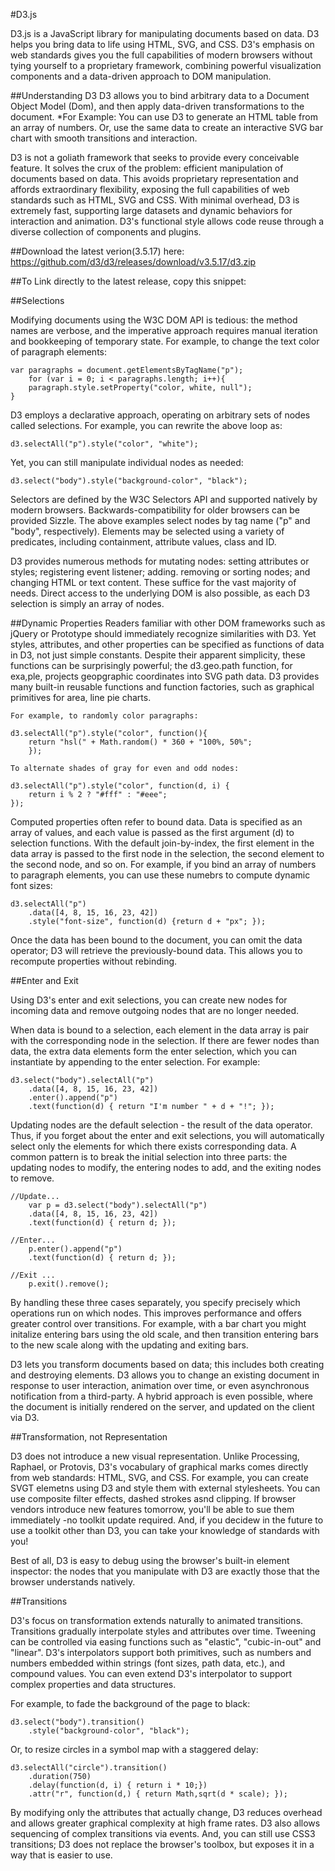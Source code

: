 #D3.js

D3.js is a JavaScript library for manipulating documents based on data. D3 helps you bring data to life using HTML, SVG, and CSS. D3's emphasis on web standards gives you the full capabilities of modern browsers without tying yourself to a proprietary framework, combining powerful visualization components and a data-driven approach to DOM manipulation.

##Understanding D3
D3 allows you to bind arbitrary data to a Document Object Model (Dom), and then apply data-driven transformations to the document.
	*For Example:
		You can use D3 to generate an HTML table from an array of numbers. Or, use the same data to create an interactive SVG bar chart with smooth transitions and interaction. 

D3 is not a goliath framework that seeks to provide every conceivable feature. It solves the crux of the problem: efficient manipulation of documents based on data. This avoids proprietary representation and affords extraordinary flexibility, exposing the full capabilities of web standards such as HTML, SVG and CSS. With minimal overhead, D3 is extremely fast, supporting large datasets and dynamic behaviors for interaction and animation. D3's functional style allows code reuse through a diverse collection of components and plugins.

##Download the latest verion(3.5.17) here:
	https://github.com/d3/d3/releases/download/v3.5.17/d3.zip

##To Link directly to the latest release, copy this snippet:
	<script src="https://d3js.org/d3.v3.min.js" charset="utf-8"></script>

##Selections

Modifying documents using the W3C DOM API is tedious: the method names are verbose, and the imperative approach requires manual iteration and bookkeeping of temporary state. For example, to change the text color of paragraph elements:

	var paragraphs = document.getElementsByTagName("p");
		for (var i = 0; i < paragraphs.length; i++){
		paragraph.style.setProperty("color, white, null");
	}

D3 employs a declarative approach, operating on arbitrary sets of nodes called selections. For example, you can rewrite the above loop as:

	d3.selectAll("p").style("color", "white");

Yet, you can still manipulate individual nodes as needed:

	d3.select("body").style("background-color", "black");

Selectors are defined by the W3C Selectors API and supported natively by modern browsers. Backwards-compatibility for older browsers can be provided Sizzle. The above examples select nodes by tag name ("p" and "body", respectively). Elements may be selected using a variety of predicates, including containment, attribute values, class and ID.

D3 provides numerous methods for mutating nodes: setting attributes or styles; registering event listener; adding. removing or sorting nodes; and changing HTML or text content. These suffice for the vast majority of needs. Direct access to the underlying DOM is also possible, as each D3 selection is simply an array of nodes.

##Dynamic Properties
    Readers familiar with other DOM frameworks such as jQuery or Prototype should immediately recognize similarities with D3. Yet styles, attributes, and other properties can be specified as functions of data in D3, not just simple constants. Despite their apparent simplicity, these functions can be surprisingly powerful; the d3.geo.path function, for exa,ple, projects geopgraphic coordinates into SVG path data. D3  provides many built-in reusable functions and function factories, such as graphical primitives for area, line pie charts.

    For example, to randomly color paragraphs:

    d3.selectAll("p").style("color", function(){
        return "hsl(" + Math.random() * 360 + "100%, 50%";
        });

    To alternate shades of gray for even and odd nodes:

    d3.selectAll("p").style("color", function(d, i) {
        return i % 2 ? "#fff" : "#eee";
    });

Computed properties often refer to bound data. Data is specified as an array of values, and each value is passed as the first argument (d) to selection functions. With the default join-by-index, the first element in the data array is passed to the first node in the selection, the second element to the second node, and so on. For example, if you bind an array of numbers to paragraph elements, you can use these numebrs to compute dynamic font sizes:

    d3.selectAll("p")
        .data([4, 8, 15, 16, 23, 42])
        .style("font-size", function(d) {return d + "px"; });
Once the data has been bound to the document, you can omit the data operator; D3 will retrieve the previously-bound data. This allows you to recompute properties without rebinding.

##Enter and Exit

Using D3's enter and exit selections, you can create new nodes for incoming data and remove outgoing nodes that are no longer needed.

When data is bound to a selection, each element in the data array is pair with the corresponding node in the selection. If there are fewer nodes than data, the extra data elements form the enter selection, which you can instantiate by appending to the enter selection. For example:

    d3.select("body").selectAll("p")
        .data([4, 8, 15, 16, 23, 42])
        .enter().append("p")
        .text(function(d) { return "I'm number " + d + "!"; });

Updating nodes are the default selection - the result of the data operator. Thus, if you forget about the enter and exit selections, you will automatically select only the elements for which there exists corresponding data. A common pattern is to break the initial selection into three parts: the updating nodes to modify, the entering nodes to add, and the exiting nodes to remove.

    //Update...
        var p = d3.select("body").selectAll("p")
        .data([4, 8, 15, 16, 23, 42])
        .text(function(d) { return d; });

    //Enter...
        p.enter().append("p")
        .text(function(d) { return d; });

    //Exit ...
        p.exit().remove();

By handling these three cases separately, you specify precisely which operations run on which nodes. This improves performance and offers greater control over transitions. For example, with a bar chart you might initalize entering bars using the old scale, and then transition entering bars to the new scale along with the updating and exiting bars.

D3 lets you transform documents based on data; this includes both creating and destroying elements. D3 allows you to change an existing document in response to user interaction, animation over time, or even asynchronous notification from a third-party. A hybrid approach is even possible, where the document is initially rendered on the server, and updated on the client via D3.

##Transformation, not Representation

D3 does not introduce a new visual representation. Unlike Processing, Raphael, or Protovis, D3's vocabulary of graphical marks comes directly from web standards: HTML, SVG, and CSS. For example, you can create SVGT elemetns using D3 and style them with external stylesheets. You can use composite filter effects, dashed strokes asnd clipping. If browser vendors introduce new features tomorrow, you'll be able to sue them immediately -no toolkit update required. And, if you decidew in the future to use a toolkit other than D3, you can take your knowledge of standards with you! 

Best of all, D3 is easy to debug using the browser's built-in element inspector: the nodes that you manipulate with D3 are exactly those that the browser understands natively.

##Transitions

D3's focus on transformation extends naturally to animated transitions. Transitions gradually interpolate styles and attributes over time. Tweening can be controlled via easing functions such as "elastic", "cubic-in-out" and "linear". D3's interpolators support both primitives, such as numbers and numbers embedded within strings (font sizes, path data, etc.), and compound values. You can even extend D3's interpolator to support complex properties and data structures.

For example, to fade the background of the page to black:

    d3.select("body").transition()
        .style("background-color", "black");

Or, to resize circles in a symbol map with a staggered delay:

    d3.selectAll("circle").transition()
        .duration(750)
        .delay(function(d, i) { return i * 10;})
        .attr("r", function(d,) { return Math,sqrt(d * scale); });


By modifying only the attributes that actually change, D3 reduces overhead and allows greater graphical complexity at high frame rates. D3 also allows sequencing of complex transitions via events. And, you can still use CSS3 transitions; D3 does not replace the browser's toolbox, but exposes it in a way that is easier to use.